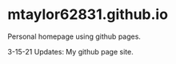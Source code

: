 # mtaylor62831.github.io

Personal homepage using github pages.


3-15-21 Updates:
My github page site.
